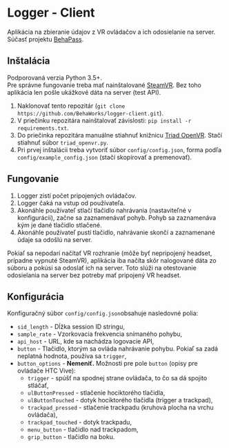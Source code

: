 # Logger - Client
Aplikácia na zbieranie údajov z VR ovládačov a ich odosielanie na server. Súčasť projektu [BehaPass](http://labss2.fiit.stuba.sk/TeamProject/2019/team12/).

## Inštalácia
Podporovaná verzia Python 3.5+.  
Pre správne fungovanie treba mať nainštalované [SteamVR](https://store.steampowered.com/app/250820/SteamVR/). Bez toho aplikácia len pošle ukážkové dáta na server (test API).  

1. Naklonovať tento repozitár (`git clone https://github.com/BehaWorks/logger-client.git`).  
2. V priečinku repozitára nainštalovať závislosti: `pip install -r requirements.txt`.  
3. Do priečinka repozitára manuálne stiahnuť knižnicu [Triad OpenVR](https://github.com/TriadSemi/triad_openvr). Stačí stiahnuť súbor `triad_openvr.py`.  
4. Pri prvej inštalácii treba vytvoriť súbor `config/config.json`, forma podľa `config/example_config.json` (stačí skopírovať a premenovať).

## Fungovanie
1. Logger zistí počet pripojených ovládačov.  
2. Logger čaká na vstup od používateľa.
3. Akonáhle používateľ stlačí tlačidlo nahrávania (nastaviteľné v konfigurácii), začne sa zaznamenávať pohyb. Pohyb sa zaznamenáva kým je dané tlačidlo stlačené.
4. Akonáhle používateľ pustí tlačidlo, nahrávanie skončí a zaznamenané údaje sa odošlú na server.  

Pokiaľ sa nepodarí načítať VR rozhranie (môže byť nepripojený headset, prípadne vypnuté SteamVR), aplikácia iba načíta skôr nalogované dáta zo súboru a pokúsi sa odoslať ich na server. Toto slúži na otestovanie odosielania na server bez potreby mať pripojený VR headset.

## Konfigurácia  
Konfiguračný súbor `config/config.json`obsahuje nasledovné polia:  

* `sid_length` - Dĺžka session ID stringu,  
* `sample_rate` - Vzorkovacia frekvencia snímaného pohybu,  
* `api_host` - URL, kde sa nachádza logovacie API,  
* `button` - Tlačidlo, ktorým sa ovláda nahrávanie pohybu. Pokiaľ sa zadá neplatná hodnota, používa sa `trigger`,  
* `button_options` - **Nemeniť.** Možnosti pre pole `button` (opisy pre ovládače HTC Vive):  
    * `trigger` - spúšť na spodnej strane ovládača, to čo sa dá spojito stláčať,
    * `ulButtonPressed` - stlačenie hociktorého tlačidla,  
    * `ulButtonTouched` - dotyk hociktorého tlačidla (trigger a trackpad),  
    * `trackpad_pressed` - stlačenie trackpadu (kruhová plocha na vrchu ovládača),  
    * `trackpad_touched` - dotyk trackpadu,   
    * `menu_button` - tlačidlo nad trackpadom,  
    * `grip_button` - tlačidlo na boku.